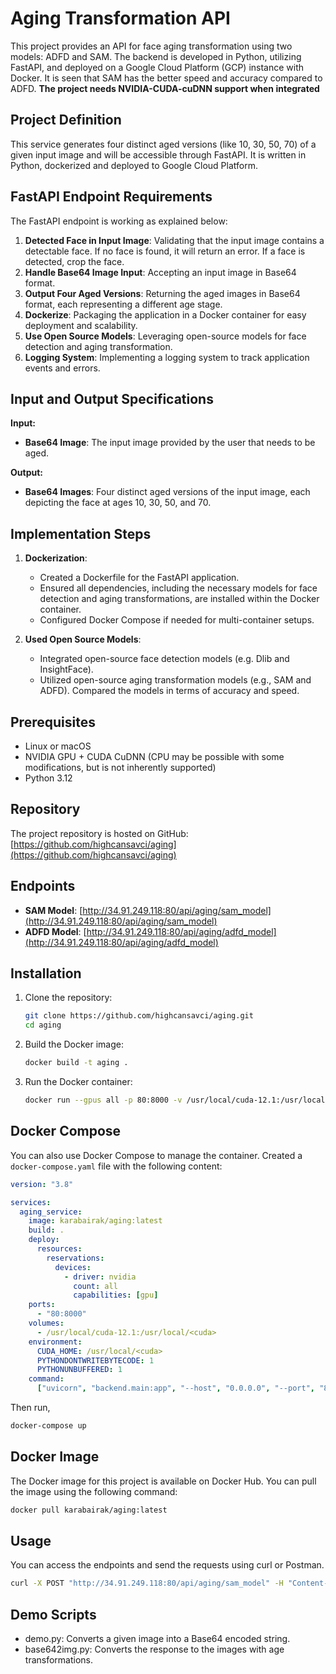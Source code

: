 # Aging Transformation API

This project provides an API for face aging transformation using two models: ADFD and SAM. The backend is developed in Python, utilizing FastAPI, and deployed on a Google Cloud Platform (GCP) instance with Docker.
It is seen that SAM has the better speed and accuracy compared to ADFD. **The project needs NVIDIA-CUDA-cuDNN support when integrated**

## Project Definition

This service generates four distinct aged versions (like 10, 30, 50, 70) of a given input image and will be accessible through FastAPI. It is written in Python, dockerized and deployed to Google Cloud Platform.

## FastAPI Endpoint Requirements

The FastAPI endpoint is working as explained below:

1. **Detected Face in Input Image**: Validating that the input image contains a detectable face. If no face is found, it will return an error. If a face is detected, crop the face.
2. **Handle Base64 Image Input**: Accepting an input image in Base64 format.
3. **Output Four Aged Versions**: Returning the aged images in Base64 format, each representing a different age stage.
4. **Dockerize**: Packaging the application in a Docker container for easy deployment and scalability.
5. **Use Open Source Models**: Leveraging open-source models for face detection and aging transformation.
6. **Logging System**: Implementing a logging system to track application events and errors.

## Input and Output Specifications

**Input:**

- **Base64 Image**: The input image provided by the user that needs to be aged.

**Output:**

- **Base64 Images**: Four distinct aged versions of the input image, each depicting the face at ages 10, 30, 50, and 70.

## Implementation Steps

1. **Dockerization**:
    - Created a Dockerfile for the FastAPI application.
    - Ensured all dependencies, including the necessary models for face detection and aging transformations, are installed within the Docker container.
    - Configured Docker Compose if needed for multi-container setups.

2. **Used Open Source Models**:
    - Integrated open-source face detection models (e.g. Dlib and InsightFace).
    - Utilized open-source aging transformation models (e.g., SAM and ADFD). Compared the models in terms of accuracy and speed.

## Prerequisites
* Linux or macOS
* NVIDIA GPU + CUDA CuDNN (CPU may be possible with some modifications, but is not inherently supported)
* Python 3.12

## Repository

The project repository is hosted on GitHub: [https://github.com/highcansavci/aging](https://github.com/highcansavci/aging)

## Endpoints

- **SAM Model**: [http://34.91.249.118:80/api/aging/sam_model](http://34.91.249.118:80/api/aging/sam_model)
- **ADFD Model**: [http://34.91.249.118:80/api/aging/adfd_model](http://34.91.249.118:80/api/aging/adfd_model)

## Installation

1. Clone the repository:

    ```bash
    git clone https://github.com/highcansavci/aging.git
    cd aging
    ```

2. Build the Docker image:

    ```bash
    docker build -t aging .
    ```

3. Run the Docker container:

    ```bash
    docker run --gpus all -p 80:8000 -v /usr/local/cuda-12.1:/usr/local/<cuda> aging
    ```

## Docker Compose

You can also use Docker Compose to manage the container. Created a `docker-compose.yaml` file with the following content:

```yaml
version: "3.8"

services:
  aging_service:
    image: karabairak/aging:latest
    build: .
    deploy:
      resources:
        reservations:
          devices:
            - driver: nvidia
              count: all
              capabilities: [gpu]
    ports:
      - "80:8000"
    volumes:
      - /usr/local/cuda-12.1:/usr/local/<cuda>
    environment:
      CUDA_HOME: /usr/local/<cuda>
      PYTHONDONTWRITEBYTECODE: 1
      PYTHONUNBUFFERED: 1
    command:
      ["uvicorn", "backend.main:app", "--host", "0.0.0.0", "--port", "8000"]
```

Then run,
```bash
docker-compose up
```

## Docker Image

The Docker image for this project is available on Docker Hub. You can pull the image using the following command:

```bash
docker pull karabairak/aging:latest
```

## Usage
You can access the endpoints and send the requests using curl or Postman.
```bash
curl -X POST "http://34.91.249.118:80/api/aging/sam_model" -H "Content-Type: application/json" -d '{"base64_img": "data:image/jpeg;base64,/9j/4AAQSkZJRgABAQAAAQABAAD/2wCEAAkGBxISEBU..."}'
```

## Demo Scripts
* demo.py: Converts a given image into a Base64 encoded string.
* base642img.py: Converts the response to the images with age transformations.




